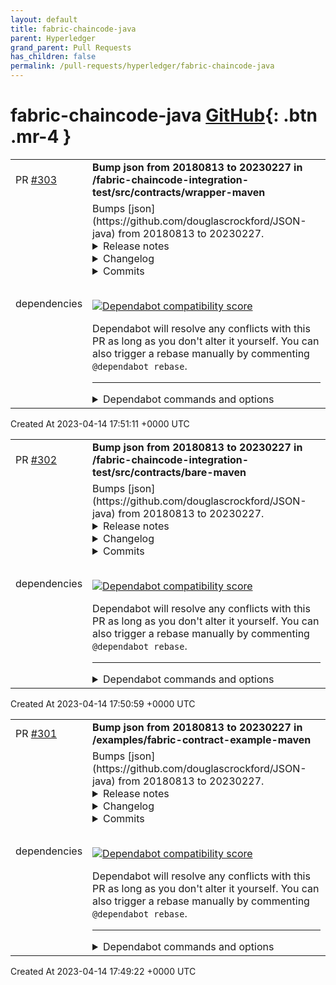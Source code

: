 ```yaml
---
layout: default
title: fabric-chaincode-java
parent: Hyperledger
grand_parent: Pull Requests
has_children: false
permalink: /pull-requests/hyperledger/fabric-chaincode-java
---
```


# fabric-chaincode-java <span class="fs-3 right-align">[GitHub](https://github.com/hyperledger/fabric-chaincode-java){: .btn .mr-4 }</span>


<div>
    <table>
        <tr>
            <td>
                PR <a href="https://github.com/hyperledger/fabric-chaincode-java/pull/303" class=".btn">#303</a>
            </td>
            <td>
                <b>
                    Bump json from 20180813 to 20230227 in /fabric-chaincode-integration-test/src/contracts/wrapper-maven
                </b>
            </td>
        </tr>
        <tr>
            <td>
                <span class="chip">dependencies</span>
            </td>
            <td>
                Bumps [json](https://github.com/douglascrockford/JSON-java) from 20180813 to 20230227.
<details>
<summary>Release notes</summary>
<p><em>Sourced from <a href="https://github.com/douglascrockford/JSON-java/releases">json's releases</a>.</em></p>
<blockquote>
<h2>20230227</h2>
<table>
<thead>
<tr>
<th>Pull Request</th>
<th>Description</th>
</tr>
</thead>
<tbody>
<tr>
<td><a href="https://redirect.github.com/douglascrockford/JSON-java/issues/723">#723</a></td>
<td>Protect JSONML from stack overflow exceptions caused by recursion</td>
</tr>
<tr>
<td><a href="https://redirect.github.com/douglascrockford/JSON-java/issues/720">#720</a></td>
<td>Limit the XML nesting depth for CVE-2022-45688</td>
</tr>
<tr>
<td><a href="https://redirect.github.com/douglascrockford/JSON-java/issues/711">#711</a></td>
<td>Revert pull 707 - interviewbit spam</td>
</tr>
<tr>
<td><a href="https://redirect.github.com/douglascrockford/JSON-java/issues/704">#704</a></td>
<td>Move javadoc comments above the interface definition to make it visible</td>
</tr>
<tr>
<td><a href="https://redirect.github.com/douglascrockford/JSON-java/issues/703">#703</a></td>
<td>Update Releases.md for JSONObject(Map): Throws NPE if key is null</td>
</tr>
<tr>
<td><a href="https://redirect.github.com/douglascrockford/JSON-java/issues/696">#696</a></td>
<td>Update JSONPointerTest for NonDex compatibility</td>
</tr>
<tr>
<td><a href="https://redirect.github.com/douglascrockford/JSON-java/issues/694">#694</a></td>
<td>Pretty print XML</td>
</tr>
<tr>
<td><a href="https://redirect.github.com/douglascrockford/JSON-java/issues/692">#692</a></td>
<td>Example.md syntax highlight and indentation</td>
</tr>
<tr>
<td><a href="https://redirect.github.com/douglascrockford/JSON-java/issues/691">#691</a></td>
<td>Create unit tests for various number formats</td>
</tr>
</tbody>
</table>
<h2>20220924</h2>
<table>
<thead>
<tr>
<th>Pull Request</th>
<th>Description</th>
</tr>
</thead>
<tbody>
<tr>
<td><a href="https://redirect.github.com/douglascrockford/JSON-java/issues/688">#688</a></td>
<td>Update copyright to Public Domain</td>
</tr>
<tr>
<td><a href="https://redirect.github.com/douglascrockford/JSON-java/issues/687">#687</a></td>
<td>Fix a typo</td>
</tr>
<tr>
<td><a href="https://redirect.github.com/douglascrockford/JSON-java/issues/685">#685</a></td>
<td>JSONObject map type unit tests</td>
</tr>
<tr>
<td><a href="https://redirect.github.com/douglascrockford/JSON-java/issues/684">#684</a></td>
<td>Remove v7 build from pipeline</td>
</tr>
<tr>
<td><a href="https://redirect.github.com/douglascrockford/JSON-java/issues/682">#682</a></td>
<td>JSONString similarity</td>
</tr>
<tr>
<td><a href="https://redirect.github.com/douglascrockford/JSON-java/issues/675">#675</a></td>
<td><a href="https://redirect.github.com/stleary/JSON-java/pull/675">stleary/JSON-java#675</a></td>
</tr>
</tbody>
</table>
<h2>20220320</h2>
<table>
<thead>
<tr>
<th>Pull Request</th>
<th>Description</th>
</tr>
</thead>
<tbody>
<tr>
<td><a href="https://redirect.github.com/douglascrockford/JSON-java/issues/660">#660</a></td>
<td>Wrap StackOverflow with JSONException</td>
</tr>
</tbody>
</table>
<h2>20211205</h2>
<table>
<thead>
<tr>
<th>Pull Request</th>
<th>Description</th>
</tr>
</thead>
<tbody>
<tr>
<td><a href="https://redirect.github.com/douglascrockford/JSON-java/issues/651">#651</a></td>
<td>IdentityHashSet for JSONObject cycle detection</td>
</tr>
<tr>
<td><a href="https://redirect.github.com/douglascrockford/JSON-java/issues/646">#646</a></td>
<td>XMLParserConfiguration defined json arrays option</td>
</tr>
<tr>
<td><a href="https://redirect.github.com/douglascrockford/JSON-java/issues/645">#645</a></td>
<td>Handle circular references in Java beans</td>
</tr>
<tr>
<td><a href="https://redirect.github.com/douglascrockford/JSON-java/issues/640">#640</a></td>
<td>Unit tests for multiple backslashes in JSONPointer</td>
</tr>
<tr>
<td><a href="https://redirect.github.com/douglascrockford/JSON-java/issues/637">#637</a></td>
<td>Reorganized README.md</td>
</tr>
<tr>
<td><a href="https://redirect.github.com/douglascrockford/JSON-java/issues/634">#634</a></td>
<td>Update README with Unix examples</td>
</tr>
<tr>
<td><a href="https://redirect.github.com/douglascrockford/JSON-java/issues/631">#631</a></td>
<td>Refactor JSONPointerTest</td>
</tr>
<tr>
<td><a href="https://redirect.github.com/douglascrockford/JSON-java/issues/626">#626</a></td>
<td>Add CODE_OF_CONDUCT.md</td>
</tr>
<tr>
<td><a href="https://redirect.github.com/douglascrockford/JSON-java/issues/622">#622</a></td>
<td>Clean up readme.md</td>
</tr>
<tr>
<td><a href="https://redirect.github.com/douglascrockford/JSON-java/issues/621">#621</a></td>
<td>Clean up comments</td>
</tr>
<tr>
<td><a href="https://redirect.github.com/douglascrockford/JSON-java/issues/617">#617</a></td>
<td>JSONObject.similar() numeric compare bug fix</td>
</tr>
<tr>
<td><a href="https://redirect.github.com/douglascrockford/JSON-java/issues/613">#613</a></td>
<td>JsonObject.similar() number entry check bug fix</td>
</tr>
<tr>
<td><a href="https://redirect.github.com/douglascrockford/JSON-java/issues/610">#610</a></td>
<td>optJSONObject() add default value</td>
</tr>
<tr>
<td><a href="https://redirect.github.com/douglascrockford/JSON-java/issues/607">#607</a></td>
<td>Add Security.md policy page</td>
</tr>
<tr>
<td><a href="https://redirect.github.com/douglascrockford/JSON-java/issues/606">#606</a></td>
<td>Clean up comments, add suppressWarning annotation</td>
</tr>
<tr>
<td><a href="https://redirect.github.com/douglascrockford/JSON-java/issues/604">#604</a></td>
<td>Fixed incorrect cast getting float from array</td>
</tr>
<tr>
<td><a href="https://redirect.github.com/douglascrockford/JSON-java/issues/601">#601</a></td>
<td>Added Examples.md for new users</td>
</tr>
</tbody>
</table>
<!-- raw HTML omitted -->
</blockquote>
<p>... (truncated)</p>
</details>
<details>
<summary>Changelog</summary>
<p><em>Sourced from <a href="https://github.com/stleary/JSON-java/blob/master/docs/RELEASES.md">json's changelog</a>.</em></p>
<blockquote>
<p>20230227    Fix for CVE-2022-45688 and recent commits</p>
<p>20220924    New License - public domain, and some minor updates</p>
<p>20220320    Wrap StackOverflow with JSONException</p>
<p>20211205    Recent commits and some bug fixes for similar()</p>
<p>20210307    Recent commits and potentially breaking fix to JSONPointer</p>
<p>20201115    Recent commits and first release after project structure change</p>
<p>20200518    Recent commits and snapshot before project structure change</p>
<p>20190722    Recent commits</p>
</blockquote>
</details>
<details>
<summary>Commits</summary>
<ul>
<li>See full diff in <a href="https://github.com/douglascrockford/JSON-java/commits">compare view</a></li>
</ul>
</details>
<br />


[![Dependabot compatibility score](https://dependabot-badges.githubapp.com/badges/compatibility_score?dependency-name=org.json:json&package-manager=maven&previous-version=20180813&new-version=20230227)](https://docs.github.com/en/github/managing-security-vulnerabilities/about-dependabot-security-updates#about-compatibility-scores)

Dependabot will resolve any conflicts with this PR as long as you don't alter it yourself. You can also trigger a rebase manually by commenting `@dependabot rebase`.

[//]: # (dependabot-automerge-start)
[//]: # (dependabot-automerge-end)

---

<details>
<summary>Dependabot commands and options</summary>
<br />

You can trigger Dependabot actions by commenting on this PR:
- `@dependabot rebase` will rebase this PR
- `@dependabot recreate` will recreate this PR, overwriting any edits that have been made to it
- `@dependabot merge` will merge this PR after your CI passes on it
- `@dependabot squash and merge` will squash and merge this PR after your CI passes on it
- `@dependabot cancel merge` will cancel a previously requested merge and block automerging
- `@dependabot reopen` will reopen this PR if it is closed
- `@dependabot close` will close this PR and stop Dependabot recreating it. You can achieve the same result by closing it manually
- `@dependabot ignore this major version` will close this PR and stop Dependabot creating any more for this major version (unless you reopen the PR or upgrade to it yourself)
- `@dependabot ignore this minor version` will close this PR and stop Dependabot creating any more for this minor version (unless you reopen the PR or upgrade to it yourself)
- `@dependabot ignore this dependency` will close this PR and stop Dependabot creating any more for this dependency (unless you reopen the PR or upgrade to it yourself)
You can disable automated security fix PRs for this repo from the [Security Alerts page](https://github.com/hyperledger/fabric-chaincode-java/network/alerts).

</details>
            </td>
        </tr>
    </table>
    <div class="right-align">
        Created At 2023-04-14 17:51:11 +0000 UTC
    </div>
</div>

<div>
    <table>
        <tr>
            <td>
                PR <a href="https://github.com/hyperledger/fabric-chaincode-java/pull/302" class=".btn">#302</a>
            </td>
            <td>
                <b>
                    Bump json from 20180813 to 20230227 in /fabric-chaincode-integration-test/src/contracts/bare-maven
                </b>
            </td>
        </tr>
        <tr>
            <td>
                <span class="chip">dependencies</span>
            </td>
            <td>
                Bumps [json](https://github.com/douglascrockford/JSON-java) from 20180813 to 20230227.
<details>
<summary>Release notes</summary>
<p><em>Sourced from <a href="https://github.com/douglascrockford/JSON-java/releases">json's releases</a>.</em></p>
<blockquote>
<h2>20230227</h2>
<table>
<thead>
<tr>
<th>Pull Request</th>
<th>Description</th>
</tr>
</thead>
<tbody>
<tr>
<td><a href="https://redirect.github.com/douglascrockford/JSON-java/issues/723">#723</a></td>
<td>Protect JSONML from stack overflow exceptions caused by recursion</td>
</tr>
<tr>
<td><a href="https://redirect.github.com/douglascrockford/JSON-java/issues/720">#720</a></td>
<td>Limit the XML nesting depth for CVE-2022-45688</td>
</tr>
<tr>
<td><a href="https://redirect.github.com/douglascrockford/JSON-java/issues/711">#711</a></td>
<td>Revert pull 707 - interviewbit spam</td>
</tr>
<tr>
<td><a href="https://redirect.github.com/douglascrockford/JSON-java/issues/704">#704</a></td>
<td>Move javadoc comments above the interface definition to make it visible</td>
</tr>
<tr>
<td><a href="https://redirect.github.com/douglascrockford/JSON-java/issues/703">#703</a></td>
<td>Update Releases.md for JSONObject(Map): Throws NPE if key is null</td>
</tr>
<tr>
<td><a href="https://redirect.github.com/douglascrockford/JSON-java/issues/696">#696</a></td>
<td>Update JSONPointerTest for NonDex compatibility</td>
</tr>
<tr>
<td><a href="https://redirect.github.com/douglascrockford/JSON-java/issues/694">#694</a></td>
<td>Pretty print XML</td>
</tr>
<tr>
<td><a href="https://redirect.github.com/douglascrockford/JSON-java/issues/692">#692</a></td>
<td>Example.md syntax highlight and indentation</td>
</tr>
<tr>
<td><a href="https://redirect.github.com/douglascrockford/JSON-java/issues/691">#691</a></td>
<td>Create unit tests for various number formats</td>
</tr>
</tbody>
</table>
<h2>20220924</h2>
<table>
<thead>
<tr>
<th>Pull Request</th>
<th>Description</th>
</tr>
</thead>
<tbody>
<tr>
<td><a href="https://redirect.github.com/douglascrockford/JSON-java/issues/688">#688</a></td>
<td>Update copyright to Public Domain</td>
</tr>
<tr>
<td><a href="https://redirect.github.com/douglascrockford/JSON-java/issues/687">#687</a></td>
<td>Fix a typo</td>
</tr>
<tr>
<td><a href="https://redirect.github.com/douglascrockford/JSON-java/issues/685">#685</a></td>
<td>JSONObject map type unit tests</td>
</tr>
<tr>
<td><a href="https://redirect.github.com/douglascrockford/JSON-java/issues/684">#684</a></td>
<td>Remove v7 build from pipeline</td>
</tr>
<tr>
<td><a href="https://redirect.github.com/douglascrockford/JSON-java/issues/682">#682</a></td>
<td>JSONString similarity</td>
</tr>
<tr>
<td><a href="https://redirect.github.com/douglascrockford/JSON-java/issues/675">#675</a></td>
<td><a href="https://redirect.github.com/stleary/JSON-java/pull/675">stleary/JSON-java#675</a></td>
</tr>
</tbody>
</table>
<h2>20220320</h2>
<table>
<thead>
<tr>
<th>Pull Request</th>
<th>Description</th>
</tr>
</thead>
<tbody>
<tr>
<td><a href="https://redirect.github.com/douglascrockford/JSON-java/issues/660">#660</a></td>
<td>Wrap StackOverflow with JSONException</td>
</tr>
</tbody>
</table>
<h2>20211205</h2>
<table>
<thead>
<tr>
<th>Pull Request</th>
<th>Description</th>
</tr>
</thead>
<tbody>
<tr>
<td><a href="https://redirect.github.com/douglascrockford/JSON-java/issues/651">#651</a></td>
<td>IdentityHashSet for JSONObject cycle detection</td>
</tr>
<tr>
<td><a href="https://redirect.github.com/douglascrockford/JSON-java/issues/646">#646</a></td>
<td>XMLParserConfiguration defined json arrays option</td>
</tr>
<tr>
<td><a href="https://redirect.github.com/douglascrockford/JSON-java/issues/645">#645</a></td>
<td>Handle circular references in Java beans</td>
</tr>
<tr>
<td><a href="https://redirect.github.com/douglascrockford/JSON-java/issues/640">#640</a></td>
<td>Unit tests for multiple backslashes in JSONPointer</td>
</tr>
<tr>
<td><a href="https://redirect.github.com/douglascrockford/JSON-java/issues/637">#637</a></td>
<td>Reorganized README.md</td>
</tr>
<tr>
<td><a href="https://redirect.github.com/douglascrockford/JSON-java/issues/634">#634</a></td>
<td>Update README with Unix examples</td>
</tr>
<tr>
<td><a href="https://redirect.github.com/douglascrockford/JSON-java/issues/631">#631</a></td>
<td>Refactor JSONPointerTest</td>
</tr>
<tr>
<td><a href="https://redirect.github.com/douglascrockford/JSON-java/issues/626">#626</a></td>
<td>Add CODE_OF_CONDUCT.md</td>
</tr>
<tr>
<td><a href="https://redirect.github.com/douglascrockford/JSON-java/issues/622">#622</a></td>
<td>Clean up readme.md</td>
</tr>
<tr>
<td><a href="https://redirect.github.com/douglascrockford/JSON-java/issues/621">#621</a></td>
<td>Clean up comments</td>
</tr>
<tr>
<td><a href="https://redirect.github.com/douglascrockford/JSON-java/issues/617">#617</a></td>
<td>JSONObject.similar() numeric compare bug fix</td>
</tr>
<tr>
<td><a href="https://redirect.github.com/douglascrockford/JSON-java/issues/613">#613</a></td>
<td>JsonObject.similar() number entry check bug fix</td>
</tr>
<tr>
<td><a href="https://redirect.github.com/douglascrockford/JSON-java/issues/610">#610</a></td>
<td>optJSONObject() add default value</td>
</tr>
<tr>
<td><a href="https://redirect.github.com/douglascrockford/JSON-java/issues/607">#607</a></td>
<td>Add Security.md policy page</td>
</tr>
<tr>
<td><a href="https://redirect.github.com/douglascrockford/JSON-java/issues/606">#606</a></td>
<td>Clean up comments, add suppressWarning annotation</td>
</tr>
<tr>
<td><a href="https://redirect.github.com/douglascrockford/JSON-java/issues/604">#604</a></td>
<td>Fixed incorrect cast getting float from array</td>
</tr>
<tr>
<td><a href="https://redirect.github.com/douglascrockford/JSON-java/issues/601">#601</a></td>
<td>Added Examples.md for new users</td>
</tr>
</tbody>
</table>
<!-- raw HTML omitted -->
</blockquote>
<p>... (truncated)</p>
</details>
<details>
<summary>Changelog</summary>
<p><em>Sourced from <a href="https://github.com/stleary/JSON-java/blob/master/docs/RELEASES.md">json's changelog</a>.</em></p>
<blockquote>
<p>20230227    Fix for CVE-2022-45688 and recent commits</p>
<p>20220924    New License - public domain, and some minor updates</p>
<p>20220320    Wrap StackOverflow with JSONException</p>
<p>20211205    Recent commits and some bug fixes for similar()</p>
<p>20210307    Recent commits and potentially breaking fix to JSONPointer</p>
<p>20201115    Recent commits and first release after project structure change</p>
<p>20200518    Recent commits and snapshot before project structure change</p>
<p>20190722    Recent commits</p>
</blockquote>
</details>
<details>
<summary>Commits</summary>
<ul>
<li>See full diff in <a href="https://github.com/douglascrockford/JSON-java/commits">compare view</a></li>
</ul>
</details>
<br />


[![Dependabot compatibility score](https://dependabot-badges.githubapp.com/badges/compatibility_score?dependency-name=org.json:json&package-manager=maven&previous-version=20180813&new-version=20230227)](https://docs.github.com/en/github/managing-security-vulnerabilities/about-dependabot-security-updates#about-compatibility-scores)

Dependabot will resolve any conflicts with this PR as long as you don't alter it yourself. You can also trigger a rebase manually by commenting `@dependabot rebase`.

[//]: # (dependabot-automerge-start)
[//]: # (dependabot-automerge-end)

---

<details>
<summary>Dependabot commands and options</summary>
<br />

You can trigger Dependabot actions by commenting on this PR:
- `@dependabot rebase` will rebase this PR
- `@dependabot recreate` will recreate this PR, overwriting any edits that have been made to it
- `@dependabot merge` will merge this PR after your CI passes on it
- `@dependabot squash and merge` will squash and merge this PR after your CI passes on it
- `@dependabot cancel merge` will cancel a previously requested merge and block automerging
- `@dependabot reopen` will reopen this PR if it is closed
- `@dependabot close` will close this PR and stop Dependabot recreating it. You can achieve the same result by closing it manually
- `@dependabot ignore this major version` will close this PR and stop Dependabot creating any more for this major version (unless you reopen the PR or upgrade to it yourself)
- `@dependabot ignore this minor version` will close this PR and stop Dependabot creating any more for this minor version (unless you reopen the PR or upgrade to it yourself)
- `@dependabot ignore this dependency` will close this PR and stop Dependabot creating any more for this dependency (unless you reopen the PR or upgrade to it yourself)
You can disable automated security fix PRs for this repo from the [Security Alerts page](https://github.com/hyperledger/fabric-chaincode-java/network/alerts).

</details>
            </td>
        </tr>
    </table>
    <div class="right-align">
        Created At 2023-04-14 17:50:59 +0000 UTC
    </div>
</div>

<div>
    <table>
        <tr>
            <td>
                PR <a href="https://github.com/hyperledger/fabric-chaincode-java/pull/301" class=".btn">#301</a>
            </td>
            <td>
                <b>
                    Bump json from 20180813 to 20230227 in /examples/fabric-contract-example-maven
                </b>
            </td>
        </tr>
        <tr>
            <td>
                <span class="chip">dependencies</span>
            </td>
            <td>
                Bumps [json](https://github.com/douglascrockford/JSON-java) from 20180813 to 20230227.
<details>
<summary>Release notes</summary>
<p><em>Sourced from <a href="https://github.com/douglascrockford/JSON-java/releases">json's releases</a>.</em></p>
<blockquote>
<h2>20230227</h2>
<table>
<thead>
<tr>
<th>Pull Request</th>
<th>Description</th>
</tr>
</thead>
<tbody>
<tr>
<td><a href="https://redirect.github.com/douglascrockford/JSON-java/issues/723">#723</a></td>
<td>Protect JSONML from stack overflow exceptions caused by recursion</td>
</tr>
<tr>
<td><a href="https://redirect.github.com/douglascrockford/JSON-java/issues/720">#720</a></td>
<td>Limit the XML nesting depth for CVE-2022-45688</td>
</tr>
<tr>
<td><a href="https://redirect.github.com/douglascrockford/JSON-java/issues/711">#711</a></td>
<td>Revert pull 707 - interviewbit spam</td>
</tr>
<tr>
<td><a href="https://redirect.github.com/douglascrockford/JSON-java/issues/704">#704</a></td>
<td>Move javadoc comments above the interface definition to make it visible</td>
</tr>
<tr>
<td><a href="https://redirect.github.com/douglascrockford/JSON-java/issues/703">#703</a></td>
<td>Update Releases.md for JSONObject(Map): Throws NPE if key is null</td>
</tr>
<tr>
<td><a href="https://redirect.github.com/douglascrockford/JSON-java/issues/696">#696</a></td>
<td>Update JSONPointerTest for NonDex compatibility</td>
</tr>
<tr>
<td><a href="https://redirect.github.com/douglascrockford/JSON-java/issues/694">#694</a></td>
<td>Pretty print XML</td>
</tr>
<tr>
<td><a href="https://redirect.github.com/douglascrockford/JSON-java/issues/692">#692</a></td>
<td>Example.md syntax highlight and indentation</td>
</tr>
<tr>
<td><a href="https://redirect.github.com/douglascrockford/JSON-java/issues/691">#691</a></td>
<td>Create unit tests for various number formats</td>
</tr>
</tbody>
</table>
<h2>20220924</h2>
<table>
<thead>
<tr>
<th>Pull Request</th>
<th>Description</th>
</tr>
</thead>
<tbody>
<tr>
<td><a href="https://redirect.github.com/douglascrockford/JSON-java/issues/688">#688</a></td>
<td>Update copyright to Public Domain</td>
</tr>
<tr>
<td><a href="https://redirect.github.com/douglascrockford/JSON-java/issues/687">#687</a></td>
<td>Fix a typo</td>
</tr>
<tr>
<td><a href="https://redirect.github.com/douglascrockford/JSON-java/issues/685">#685</a></td>
<td>JSONObject map type unit tests</td>
</tr>
<tr>
<td><a href="https://redirect.github.com/douglascrockford/JSON-java/issues/684">#684</a></td>
<td>Remove v7 build from pipeline</td>
</tr>
<tr>
<td><a href="https://redirect.github.com/douglascrockford/JSON-java/issues/682">#682</a></td>
<td>JSONString similarity</td>
</tr>
<tr>
<td><a href="https://redirect.github.com/douglascrockford/JSON-java/issues/675">#675</a></td>
<td><a href="https://redirect.github.com/stleary/JSON-java/pull/675">stleary/JSON-java#675</a></td>
</tr>
</tbody>
</table>
<h2>20220320</h2>
<table>
<thead>
<tr>
<th>Pull Request</th>
<th>Description</th>
</tr>
</thead>
<tbody>
<tr>
<td><a href="https://redirect.github.com/douglascrockford/JSON-java/issues/660">#660</a></td>
<td>Wrap StackOverflow with JSONException</td>
</tr>
</tbody>
</table>
<h2>20211205</h2>
<table>
<thead>
<tr>
<th>Pull Request</th>
<th>Description</th>
</tr>
</thead>
<tbody>
<tr>
<td><a href="https://redirect.github.com/douglascrockford/JSON-java/issues/651">#651</a></td>
<td>IdentityHashSet for JSONObject cycle detection</td>
</tr>
<tr>
<td><a href="https://redirect.github.com/douglascrockford/JSON-java/issues/646">#646</a></td>
<td>XMLParserConfiguration defined json arrays option</td>
</tr>
<tr>
<td><a href="https://redirect.github.com/douglascrockford/JSON-java/issues/645">#645</a></td>
<td>Handle circular references in Java beans</td>
</tr>
<tr>
<td><a href="https://redirect.github.com/douglascrockford/JSON-java/issues/640">#640</a></td>
<td>Unit tests for multiple backslashes in JSONPointer</td>
</tr>
<tr>
<td><a href="https://redirect.github.com/douglascrockford/JSON-java/issues/637">#637</a></td>
<td>Reorganized README.md</td>
</tr>
<tr>
<td><a href="https://redirect.github.com/douglascrockford/JSON-java/issues/634">#634</a></td>
<td>Update README with Unix examples</td>
</tr>
<tr>
<td><a href="https://redirect.github.com/douglascrockford/JSON-java/issues/631">#631</a></td>
<td>Refactor JSONPointerTest</td>
</tr>
<tr>
<td><a href="https://redirect.github.com/douglascrockford/JSON-java/issues/626">#626</a></td>
<td>Add CODE_OF_CONDUCT.md</td>
</tr>
<tr>
<td><a href="https://redirect.github.com/douglascrockford/JSON-java/issues/622">#622</a></td>
<td>Clean up readme.md</td>
</tr>
<tr>
<td><a href="https://redirect.github.com/douglascrockford/JSON-java/issues/621">#621</a></td>
<td>Clean up comments</td>
</tr>
<tr>
<td><a href="https://redirect.github.com/douglascrockford/JSON-java/issues/617">#617</a></td>
<td>JSONObject.similar() numeric compare bug fix</td>
</tr>
<tr>
<td><a href="https://redirect.github.com/douglascrockford/JSON-java/issues/613">#613</a></td>
<td>JsonObject.similar() number entry check bug fix</td>
</tr>
<tr>
<td><a href="https://redirect.github.com/douglascrockford/JSON-java/issues/610">#610</a></td>
<td>optJSONObject() add default value</td>
</tr>
<tr>
<td><a href="https://redirect.github.com/douglascrockford/JSON-java/issues/607">#607</a></td>
<td>Add Security.md policy page</td>
</tr>
<tr>
<td><a href="https://redirect.github.com/douglascrockford/JSON-java/issues/606">#606</a></td>
<td>Clean up comments, add suppressWarning annotation</td>
</tr>
<tr>
<td><a href="https://redirect.github.com/douglascrockford/JSON-java/issues/604">#604</a></td>
<td>Fixed incorrect cast getting float from array</td>
</tr>
<tr>
<td><a href="https://redirect.github.com/douglascrockford/JSON-java/issues/601">#601</a></td>
<td>Added Examples.md for new users</td>
</tr>
</tbody>
</table>
<!-- raw HTML omitted -->
</blockquote>
<p>... (truncated)</p>
</details>
<details>
<summary>Changelog</summary>
<p><em>Sourced from <a href="https://github.com/stleary/JSON-java/blob/master/docs/RELEASES.md">json's changelog</a>.</em></p>
<blockquote>
<p>20230227    Fix for CVE-2022-45688 and recent commits</p>
<p>20220924    New License - public domain, and some minor updates</p>
<p>20220320    Wrap StackOverflow with JSONException</p>
<p>20211205    Recent commits and some bug fixes for similar()</p>
<p>20210307    Recent commits and potentially breaking fix to JSONPointer</p>
<p>20201115    Recent commits and first release after project structure change</p>
<p>20200518    Recent commits and snapshot before project structure change</p>
<p>20190722    Recent commits</p>
</blockquote>
</details>
<details>
<summary>Commits</summary>
<ul>
<li>See full diff in <a href="https://github.com/douglascrockford/JSON-java/commits">compare view</a></li>
</ul>
</details>
<br />


[![Dependabot compatibility score](https://dependabot-badges.githubapp.com/badges/compatibility_score?dependency-name=org.json:json&package-manager=maven&previous-version=20180813&new-version=20230227)](https://docs.github.com/en/github/managing-security-vulnerabilities/about-dependabot-security-updates#about-compatibility-scores)

Dependabot will resolve any conflicts with this PR as long as you don't alter it yourself. You can also trigger a rebase manually by commenting `@dependabot rebase`.

[//]: # (dependabot-automerge-start)
[//]: # (dependabot-automerge-end)

---

<details>
<summary>Dependabot commands and options</summary>
<br />

You can trigger Dependabot actions by commenting on this PR:
- `@dependabot rebase` will rebase this PR
- `@dependabot recreate` will recreate this PR, overwriting any edits that have been made to it
- `@dependabot merge` will merge this PR after your CI passes on it
- `@dependabot squash and merge` will squash and merge this PR after your CI passes on it
- `@dependabot cancel merge` will cancel a previously requested merge and block automerging
- `@dependabot reopen` will reopen this PR if it is closed
- `@dependabot close` will close this PR and stop Dependabot recreating it. You can achieve the same result by closing it manually
- `@dependabot ignore this major version` will close this PR and stop Dependabot creating any more for this major version (unless you reopen the PR or upgrade to it yourself)
- `@dependabot ignore this minor version` will close this PR and stop Dependabot creating any more for this minor version (unless you reopen the PR or upgrade to it yourself)
- `@dependabot ignore this dependency` will close this PR and stop Dependabot creating any more for this dependency (unless you reopen the PR or upgrade to it yourself)
You can disable automated security fix PRs for this repo from the [Security Alerts page](https://github.com/hyperledger/fabric-chaincode-java/network/alerts).

</details>
            </td>
        </tr>
    </table>
    <div class="right-align">
        Created At 2023-04-14 17:49:22 +0000 UTC
    </div>
</div>

